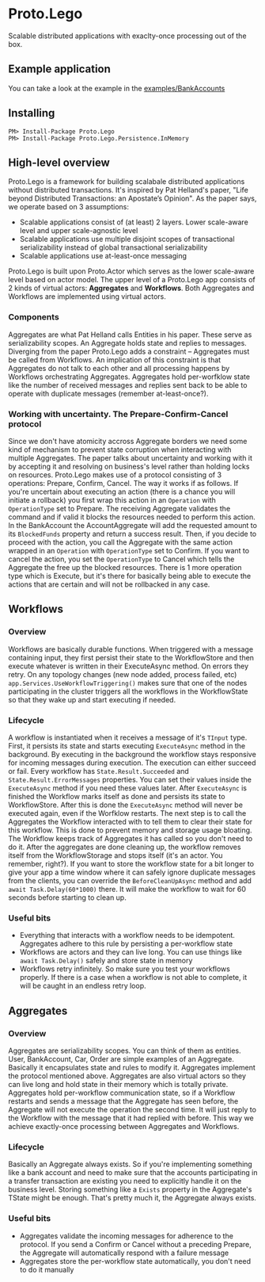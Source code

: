 # Proto.Lego
Scalable distributed applications with exaclty-once processing out of the box.

## Example application
You can take a look at the example in the [examples/BankAccounts](https://github.com/elnur-m/proto-lego/tree/master/examples/BankAccounts)

## Installing

```
PM> Install-Package Proto.Lego
PM> Install-Package Proto.Lego.Persistence.InMemory
```

## High-level overview
Proto.Lego is a framework for building scalabale distributed applications without distributed transactions.
It's inspired by Pat Helland's paper, "Life beyond Distributed Transactions: an Apostate’s Opinion".
As the paper says, we operate based on 3 assumptions:
- Scalable applications consist of (at least) 2 layers. Lower scale-aware level and upper scale-agnostic level
- Scalable applications use multiple disjoint scopes of transactional serializability instead of global transactional serializability
- Scalable applications use at-least-once messaging

Proto.Lego is built upon Proto.Actor which serves as the lower scale-aware level based on actor model.
The upper level of a Proto.Lego app consists of 2 kinds of virtual actors: **Aggregates** and **Workflows**. Both Aggregates and Workflows are
implemented using virtual actors.

### Components
Aggregates are what Pat Helland calls Entities in his paper. These serve as serializability scopes. An Aggregate holds state and replies to messages.
Diverging from the paper Proto.Lego adds a constraint – Aggregates must be called from Workflows. An implication of this constraint is that
Aggregates do not talk to each other and all processing happens by Workflows orchestrating Aggregates. Aggregates hold per-worfklow state
like the number of received messages and replies sent back to be able to operate with duplicate messages (remember at-least-once?).

### Working with uncertainty. The Prepare-Confirm-Cancel protocol
Since we don't have atomicity accross Aggregate borders we need some kind of mechanism to prevent state corruption when interacting with multiple Aggregates.
The paper talks about uncertainty and working with it by accepting it and resolving on business's level rather than holding locks on resources.
Proto.Lego makes use of a protocol consisting of 3 operations: Prepare, Confirm, Cancel. The way it works if as follows.
If you're uncertain about executing an action (there is a chance you will initiate a rollback) you first wrap this action in an ```Operation``` with ```OperationType``` set to Prepare.
The receiving Aggregate validates the command and if valid it blocks the resources needed to perform this action. In the BankAccount the AccountAggregate
will add the requested amount to its ```BlockedFunds``` property and return a success result. Then, if you decide to proceed with the action, you call the Aggregate
with the same action wrapped in an ```Operation``` with ```OperationType``` set to Confirm. If you want to cancel the action, you set the ```OperationType``` to Cancel
which tells the Aggregate the free up the blocked resources.
There is 1 more operation type which is Execute, but it's there for basically being able to execute the actions that are certain and will not be rollbacked in any case.

## Workflows

### Overview
Workflows are basically durable functions. When triggered with a message containing input, they first persist their state to the WorkflowStore
and then execute whatever is written in their ExecuteAsync method. On errors they retry. On any topology changes (new node added, process failed, etc)
```app.Services.UseWorkflowTriggering()``` makes sure that one of the nodes participating in the cluster triggers all the workflows in the WorkflowState
so that they wake up and start executing if needed.

### Lifecycle
A workflow is instantiated when it receives a message of it's ```TInput``` type. First, it persists its state and starts executing ```ExecuteAsync``` method in the background.
By executing in the background the workflow stays responsive for incoming messages during execution. The execution can either succeed or fail. Every workflow has ```State.Result.Succeeded```
and ```State.Result.ErrorMessages``` properties. You can set their values inside the ```ExecuteAsync``` method if you need these values later.
After ```ExecuteAsync``` is finished the Workflow marks itself as done and persists its state to WorkflowStore. After this is done the ```ExecuteAsync``` method will never be executed again,
even if the Worfklow restarts.
The next step is to call the Aggregates the Workflow interacted with to tell them to clear their state for this workflow. This is done to prevent memory and storage usage bloating.
The Workflow keeps track of Aggregates it has called so you don't need to do it. After the aggregates are done cleaning up, the workflow removes itself
from the WorkflowStorage and stops itself (it's an actor. You remember, right?).
If you want to store the workflow state for a bit longer to give your app a time window where it can safely ignore duplicate messages from the clients, you can override the ```BeforeCleanUpAsync``` method
and add ```await Task.Delay(60*1000)``` there. It will make the workflow to wait for 60 seconds before starting to clean up. 

### Useful bits
- Everything that interacts with a workflow needs to be idempotent. Aggregates adhere to this rule by persisting a per-workflow state
- Workflows are actors and they can live long. You can use things like ```await Task.Delay()``` safely and store state in memory
- Workflows retry infinitely. So make sure you test your workflows properly. If there is a case when a workflow is not able to complete, it will be caught in an endless retry loop.

## Aggregates

### Overview
Aggregates are serializability scopes. You can think of them as entities. User, BankAccount, Car, Order are simple examples of an Aggregate. Basically it encapsulates state and rules to modify it.
Aggregates implement the protocol mentioned above. Aggregates are also virtual actors so they can live long and hold state in their memory which is totally private.
Aggregates hold per-workflow communication state, so if a Workflow restarts and sends a message that the Aggregate has seen before, the Aggregate will not execute the operation the second time.
It will just reply to the Workflow with the message that it had replied with before. This way we achieve exactly-once processing between Aggregates and Workflows.

### Lifecycle
Basically an Aggregate always exists. So if you're implementing something like a bank account and need to make sure that the accounts participating in a transfer transaction are existing
you need to explicitly handle it on the business level. Storing something like a ```Exists``` property in the Aggregate's TState might be enough.
That's pretty much it, the Aggregate always exists.

### Useful bits
- Aggregates validate the incoming messages for adherence to the protocol. If you send a Confirm or Cancel without a preceding Prepare, the Aggregate will automatically respond with a failure message
- Aggregates store the per-workflow state automatically, you don't need to do it manually
